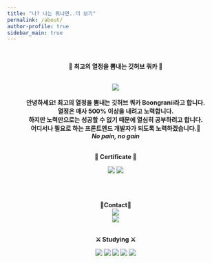 ```yaml
---
title: "나? 나는 뭐냐면..더 보기"
permalink: /about/
author-profile: true
sidebar_main: true
---
```


<div align="center">
<br/>

<b>🐶 최고의 열정을 뽐내는 깃허브 쿼카 🐒<b/>

<br />
<a href="https://hits.seeyoufarm.com"><img src="https://hits.seeyoufarm.com/api/count/incr/badge.svg?url=https%3A%2F%2Fgithub.com%2Fbbjbc%2Fhit-counter&count_bg=%2360D680&title_bg=%23956031&icon=&icon_color=%23E7E7E7&title=hits&edge_flat=false"/></a>
<br/>
<br/>
안녕하세요! 최고의 열정을 뽐내는 깃허브 쿼카 Boongranii라고 합니다.
<div>열정은 매사 <b>500% 이상</b>을 내려고 노력합니다.</div>
<div>하지만 노력만으로는 성공할 수 없기 때문에 열심히 공부하려고 합니다.</div>
<div>어디서나 필요로 하는 <b>프론트엔드 개발자</b>가 되도록 노력하겠습니다.🥇</div>
<div><b><i>No pain, no gain</i></b></div>
<br/>

<b>👑 Certificate 👑<b/>
<br/>

<img src="https://img.shields.io/badge/SQLD-3776AB?style=for-the-badge">
<img src="https://img.shields.io/badge/CSTS(FL)-39sa8a?style=for-the-badge">

<br/><br/>

<b>📮Contact📮<b/>
<br/>
<img src="https://img.shields.io/badge/📫-aoo4550@naver.com-blue">  
<img src="https://img.shields.io/badge/🏫-aoo4550@kyonggi.ac.kr-green">
<br/>
<br/>

<b> ⚔️ Studying ⚔️<b/>
<br/>

<!-- <img src="https://img.shields.io/badge/C-blue?style=for-the-badge&logo=C&logoColor=white"> -->
<!-- <img src="https://img.shields.io/badge/JAVA-007396?style=for-the-badge&logo=Java&logoColor=white"> -->
<!-- <img src="https://img.shields.io/badge/Python-3776AB?style=for-the-badge&logo=Python&logoColor=white"><br> -->
<!-- <img src="https://img.shields.io/badge/HTML5-E34F26?style=for-the-badge&logo=HTML5&logoColor=white"> -->
<!-- <img src="https://img.shields.io/badge/CSS3-1572B6?style=for-the-badge&logo=CSS3&logoColor=white"> -->
<img src="https://img.shields.io/badge/JavaScript-F7DF1E?style=flat&logo=JavaScript&logoColor=white">
<img src="https://img.shields.io/badge/Node.js-339933?style=flat&logo=Node.js&logoColor=white">
<img src="https://img.shields.io/badge/Nodemon-76D04B?style=flat&logo=Nodemon&logoColor=white">
<img src="https://img.shields.io/badge/Express-000000?style=flat&logo=Express&logoColor=white">
<img src="https://img.shields.io/badge/React-61DAFB?style=flat&logo=React&logoColor=white"><br><br>
